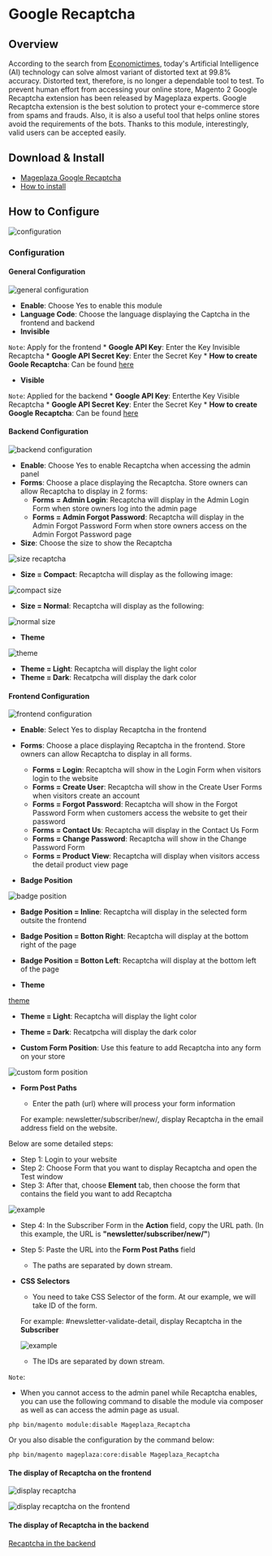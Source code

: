 # Google Recaptcha

## Overview

According to the search from [Economictimes](https://tech.economictimes.indiatimes.com/news/internet/google-is-bringing-its-recaptcha-service-to-android-devices/59098427), today's Artificial Intelligence (AI) technology can solve almost variant of distorted text at 99.8% accuracy. Distorted text, therefore, is no longer a dependable tool to test. To prevent human effort from accessing your online store, Magento 2 Google Recaptcha extension has been released by Mageplaza experts.
Google Recaptcha extension is the best solution to protect your e-commerce store from spams and frauds. Also, it is also a useful tool that helps online stores avoid the requirements of the bots. Thanks to this module, interestingly, valid users can be accepted easily.

## Download & Install
- [Mageplaza Google Recaptcha]()
- [How to install](https://www.mageplaza.com/install-magento-2-extension/)

## How to Configure

![configuration](https://i.imgur.com/EbqoGrS.png)

### Configuration
#### General Configuration

![general configuration](https://i.imgur.com/a5kd3XU.png)

* **Enable**: Choose Yes to enable this module
* **Language Code**: Choose the language displaying the Captcha in the frontend and backend
* **Invisible**

`Note`: Apply for the frontend
    * **Google API Key**: Enter the Key Invisible Recaptcha
    * **Google API Secret Key**: Enter the Secret Key
    * **How to create Goole Recaptcha**: Can be found [here](https://www.mageplaza.com/blog/how-to-add-google-recaptcha-into-magento-2.html)

* **Visible**

`Note`: Applied for the backend
    * **Google API Key**: Enterthe Key Visible Recaptcha
    * **Google API Secret Key**: Enter the Secret Key
    * **How to create Google Recaptcha**: Can be found [here](https://www.mageplaza.com/blog/how-to-add-google-recaptcha-into-magento-2.html)
    
#### Backend Configuration

![backend configuration](https://i.imgur.com/U9jFJNu.png)

* **Enable**: Choose Yes to enable Recaptcha when accessing the admin panel
* **Forms**: Choose a place displaying the Recaptcha. Store owners can allow Recaptcha to display in 2 forms:
    * **Forms = Admin Login**: Recaptcha will display in the Admin Login Form when store owners log into the admin page
    * **Forms = Admin Forgot Password**: Recaptcha will display in the Admin Forgot Password Form when store owners access on the Admin Forgot Password page
* **Size**: Choose the size to show the Recaptcha

![size recaptcha](https://i.imgur.com/nOO4UV2.png)

   * **Size = Compact**: Recaptcha will display as the following image:
   
![compact size](https://i.imgur.com/lzx6dDc.png)

   * **Size = Normal**: Recaptcha will display as the following:
   
   ![normal size](https://i.imgur.com/XNH5sPO.png)
  
* **Theme**
   
![theme](https://i.imgur.com/I0bKSvx.png)

   * **Theme = Light**: Recaptcha will display the light color
   * **Theme = Dark**: Recatpcha will display the dark color
   
#### Frontend Configuration

![frontend configuration](https://i.imgur.com/qZ9u4RV.png)

* **Enable**: Select Yes to display Recaptcha in the frontend
* **Forms**: Choose a place displaying Recaptcha in the frontend. Store owners can allow Recaptcha to display in all forms.
    * **Forms = Login**: Recaptcha will show in the Login Form when visitors login to the website
    * **Forms = Create User**: Recaptcha will show in the Create User Forms when visitors create an account
    * **Forms = Forgot Password**: Recaptcha will show in the Forgot Password Form when customers access the website to get their password
    * **Forms = Contact Us**: Recaptcha will display in the Contact Us Form
    * **Forms = Change Password**: Recaptcha will show in the Change Password Form
    * **Forms = Product View**: Recaptcha will display when visitors access the detail product view page

* **Badge Position**

![badge position](https://i.imgur.com/7hpEcL1.png)

   * **Badge Position = Inline**: Recaptcha will display in the selected form outsite the frontend
   * **Badge Position = Botton Right**: Recaptcha will display at the bottom right of the page
   * **Badge Position = Botton Left**: Recaptcha will display at the bottom left of the page
   
* **Theme**

[theme](https://i.imgur.com/8oMvOLG.png)

   * **Theme = Light**: Recaptcha will display the light color
   * **Theme = Dark**: Recatpcha will display the dark color

* **Custom Form Position**: Use this feature to add Recaptcha into any form on your store

![custom form  position](https://i.imgur.com/c6OocPh.png)

* **Form Post Paths**
    * Enter the path (url) where will process your form information 
      
     For example: newsletter/subscriber/new/, display Recaptcha in the email address field on the website.

Below are some detailed steps:

- Step 1: Login to your website
- Step 2: Choose Form that you want to display Recaptcha and open the Test window
- Step 3: After that, choose **Element** tab, then choose the form that contains the field you want to add Recaptcha

![example](https://i.imgur.com/SLQ7BZp.png)

- Step 4: In the Subscriber Form in the **Action** field, copy the URL path. (In this example, the URL is **"newsletter/subscriber/new/"**)
- Step 5: Paste the URL into the **Form Post Paths** field

    * The paths are separated by down stream.
* **CSS Selectors**
    * You need to take CSS Selector of the form. At our example, we will take ID of the form.
    
    For example: #newsletter-validate-detail, display Recaptcha in the **Subscriber**
    
   ![example](https://i.imgur.com/91U0SoK.png)
    
    * The IDs are separated by down stream.
    
`Note`:
* When you cannot access to the admin panel while Recaptcha enables, you can use the following command to disable the module via composer as well as can access the admin page as usual.

`php bin/magento module:disable Mageplaza_Recaptcha`

Or you also disable the configuration by the command below:

`php bin/magento mageplaza:core:disable Mageplaza_Recaptcha`

#### The display of Recaptcha on the frontend

![display recaptcha](https://i.imgur.com/g0nyT6s.png)

![display recaptcha on the frontend](https://i.imgur.com/9TnOxom.png)


#### The display of Recaptcha in the backend


[Recaptcha in the backend](https://i.imgur.com/rQRCtCF.png)





















